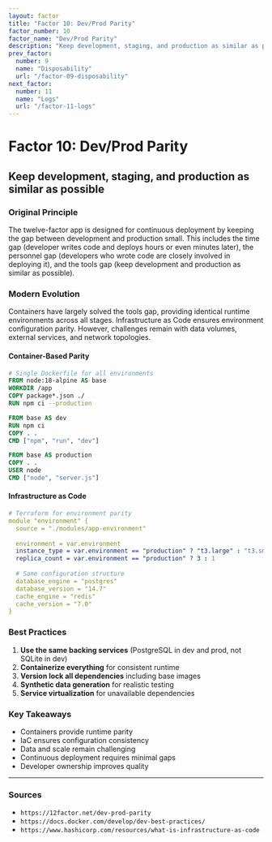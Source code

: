```yaml
---
layout: factor
title: "Factor 10: Dev/Prod Parity"
factor_number: 10
factor_name: "Dev/Prod Parity"
description: "Keep development, staging, and production as similar as possible"
prev_factor:
  number: 9
  name: "Disposability"
  url: "/factor-09-disposability"
next_factor:
  number: 11
  name: "Logs"
  url: "/factor-11-logs"
---
```


# Factor 10: Dev/Prod Parity

## Keep development, staging, and production as similar as possible

### Original Principle

The twelve-factor app is designed for continuous deployment by keeping the gap between development and production small. This includes the time gap (developer writes code and deploys hours or even minutes later), the personnel gap (developers who wrote code are closely involved in deploying it), and the tools gap (keep development and production as similar as possible).

### Modern Evolution

Containers have largely solved the tools gap, providing identical runtime environments across all stages. Infrastructure as Code ensures environment configuration parity. However, challenges remain with data volumes, external services, and network topologies.

#### Container-Based Parity

```dockerfile
# Single Dockerfile for all environments
FROM node:18-alpine AS base
WORKDIR /app
COPY package*.json ./
RUN npm ci --production

FROM base AS dev
RUN npm ci
COPY . .
CMD ["npm", "run", "dev"]

FROM base AS production
COPY . .
USER node
CMD ["node", "server.js"]
```

#### Infrastructure as Code

```yaml
# Terraform for environment parity
module "environment" {
  source = "./modules/app-environment"
  
  environment = var.environment
  instance_type = var.environment == "production" ? "t3.large" : "t3.small"
  replica_count = var.environment == "production" ? 3 : 1
  
  # Same configuration structure
  database_engine = "postgres"
  database_version = "14.7"
  cache_engine = "redis"
  cache_version = "7.0"
}
```

### Best Practices

1. **Use the same backing services** (PostgreSQL in dev and prod, not SQLite in dev)
2. **Containerize everything** for consistent runtime
3. **Version lock all dependencies** including base images
4. **Synthetic data generation** for realistic testing
5. **Service virtualization** for unavailable dependencies

### Key Takeaways

- Containers provide runtime parity
- IaC ensures configuration consistency
- Data and scale remain challenging
- Continuous deployment requires minimal gaps
- Developer ownership improves quality

---

### Sources

- `https://12factor.net/dev-prod-parity`
- `https://docs.docker.com/develop/dev-best-practices/`
- `https://www.hashicorp.com/resources/what-is-infrastructure-as-code`